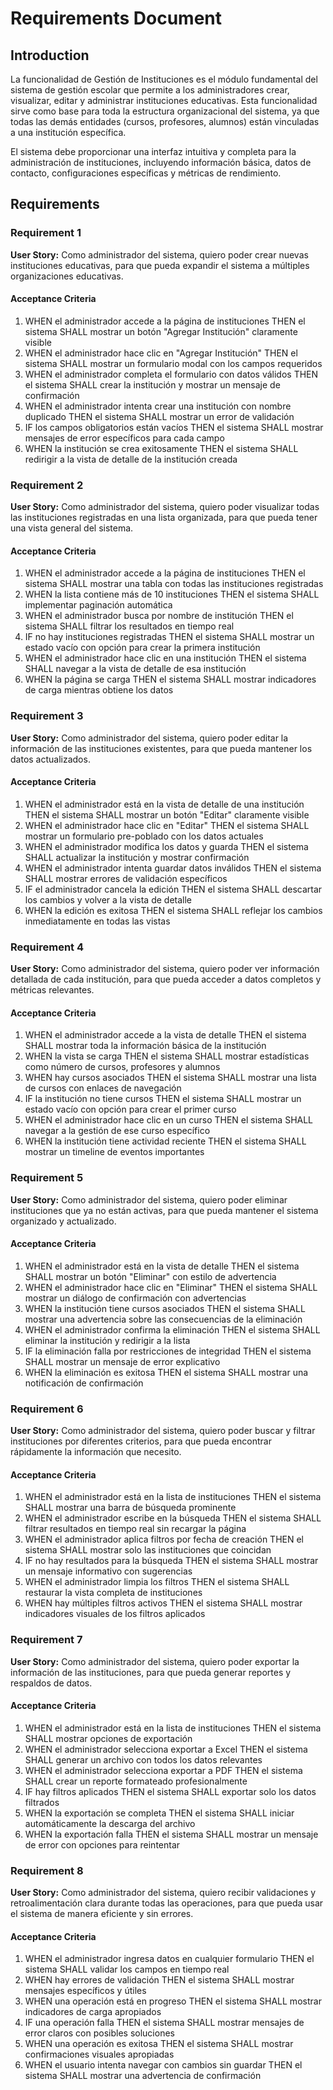 # Requirements Document

## Introduction

La funcionalidad de Gestión de Instituciones es el módulo fundamental del sistema de gestión escolar que permite a los administradores crear, visualizar, editar y administrar instituciones educativas. Esta funcionalidad sirve como base para toda la estructura organizacional del sistema, ya que todas las demás entidades (cursos, profesores, alumnos) están vinculadas a una institución específica.

El sistema debe proporcionar una interfaz intuitiva y completa para la administración de instituciones, incluyendo información básica, datos de contacto, configuraciones específicas y métricas de rendimiento.

## Requirements

### Requirement 1

**User Story:** Como administrador del sistema, quiero poder crear nuevas instituciones educativas, para que pueda expandir el sistema a múltiples organizaciones educativas.

#### Acceptance Criteria

1. WHEN el administrador accede a la página de instituciones THEN el sistema SHALL mostrar un botón "Agregar Institución" claramente visible
2. WHEN el administrador hace clic en "Agregar Institución" THEN el sistema SHALL mostrar un formulario modal con los campos requeridos
3. WHEN el administrador completa el formulario con datos válidos THEN el sistema SHALL crear la institución y mostrar un mensaje de confirmación
4. WHEN el administrador intenta crear una institución con nombre duplicado THEN el sistema SHALL mostrar un error de validación
5. IF los campos obligatorios están vacíos THEN el sistema SHALL mostrar mensajes de error específicos para cada campo
6. WHEN la institución se crea exitosamente THEN el sistema SHALL redirigir a la vista de detalle de la institución creada

### Requirement 2

**User Story:** Como administrador del sistema, quiero poder visualizar todas las instituciones registradas en una lista organizada, para que pueda tener una vista general del sistema.

#### Acceptance Criteria

1. WHEN el administrador accede a la página de instituciones THEN el sistema SHALL mostrar una tabla con todas las instituciones registradas
2. WHEN la lista contiene más de 10 instituciones THEN el sistema SHALL implementar paginación automática
3. WHEN el administrador busca por nombre de institución THEN el sistema SHALL filtrar los resultados en tiempo real
4. IF no hay instituciones registradas THEN el sistema SHALL mostrar un estado vacío con opción para crear la primera institución
5. WHEN el administrador hace clic en una institución THEN el sistema SHALL navegar a la vista de detalle de esa institución
6. WHEN la página se carga THEN el sistema SHALL mostrar indicadores de carga mientras obtiene los datos

### Requirement 3

**User Story:** Como administrador del sistema, quiero poder editar la información de las instituciones existentes, para que pueda mantener los datos actualizados.

#### Acceptance Criteria

1. WHEN el administrador está en la vista de detalle de una institución THEN el sistema SHALL mostrar un botón "Editar" claramente visible
2. WHEN el administrador hace clic en "Editar" THEN el sistema SHALL mostrar un formulario pre-poblado con los datos actuales
3. WHEN el administrador modifica los datos y guarda THEN el sistema SHALL actualizar la institución y mostrar confirmación
4. WHEN el administrador intenta guardar datos inválidos THEN el sistema SHALL mostrar errores de validación específicos
5. IF el administrador cancela la edición THEN el sistema SHALL descartar los cambios y volver a la vista de detalle
6. WHEN la edición es exitosa THEN el sistema SHALL reflejar los cambios inmediatamente en todas las vistas

### Requirement 4

**User Story:** Como administrador del sistema, quiero poder ver información detallada de cada institución, para que pueda acceder a datos completos y métricas relevantes.

#### Acceptance Criteria

1. WHEN el administrador accede a la vista de detalle THEN el sistema SHALL mostrar toda la información básica de la institución
2. WHEN la vista se carga THEN el sistema SHALL mostrar estadísticas como número de cursos, profesores y alumnos
3. WHEN hay cursos asociados THEN el sistema SHALL mostrar una lista de cursos con enlaces de navegación
4. IF la institución no tiene cursos THEN el sistema SHALL mostrar un estado vacío con opción para crear el primer curso
5. WHEN el administrador hace clic en un curso THEN el sistema SHALL navegar a la gestión de ese curso específico
6. WHEN la institución tiene actividad reciente THEN el sistema SHALL mostrar un timeline de eventos importantes

### Requirement 5

**User Story:** Como administrador del sistema, quiero poder eliminar instituciones que ya no están activas, para que pueda mantener el sistema organizado y actualizado.

#### Acceptance Criteria

1. WHEN el administrador está en la vista de detalle THEN el sistema SHALL mostrar un botón "Eliminar" con estilo de advertencia
2. WHEN el administrador hace clic en "Eliminar" THEN el sistema SHALL mostrar un diálogo de confirmación con advertencias
3. WHEN la institución tiene cursos asociados THEN el sistema SHALL mostrar una advertencia sobre las consecuencias de la eliminación
4. WHEN el administrador confirma la eliminación THEN el sistema SHALL eliminar la institución y redirigir a la lista
5. IF la eliminación falla por restricciones de integridad THEN el sistema SHALL mostrar un mensaje de error explicativo
6. WHEN la eliminación es exitosa THEN el sistema SHALL mostrar una notificación de confirmación

### Requirement 6

**User Story:** Como administrador del sistema, quiero poder buscar y filtrar instituciones por diferentes criterios, para que pueda encontrar rápidamente la información que necesito.

#### Acceptance Criteria

1. WHEN el administrador está en la lista de instituciones THEN el sistema SHALL mostrar una barra de búsqueda prominente
2. WHEN el administrador escribe en la búsqueda THEN el sistema SHALL filtrar resultados en tiempo real sin recargar la página
3. WHEN el administrador aplica filtros por fecha de creación THEN el sistema SHALL mostrar solo las instituciones que coincidan
4. IF no hay resultados para la búsqueda THEN el sistema SHALL mostrar un mensaje informativo con sugerencias
5. WHEN el administrador limpia los filtros THEN el sistema SHALL restaurar la vista completa de instituciones
6. WHEN hay múltiples filtros activos THEN el sistema SHALL mostrar indicadores visuales de los filtros aplicados

### Requirement 7

**User Story:** Como administrador del sistema, quiero poder exportar la información de las instituciones, para que pueda generar reportes y respaldos de datos.

#### Acceptance Criteria

1. WHEN el administrador está en la lista de instituciones THEN el sistema SHALL mostrar opciones de exportación
2. WHEN el administrador selecciona exportar a Excel THEN el sistema SHALL generar un archivo con todos los datos relevantes
3. WHEN el administrador selecciona exportar a PDF THEN el sistema SHALL crear un reporte formateado profesionalmente
4. IF hay filtros aplicados THEN el sistema SHALL exportar solo los datos filtrados
5. WHEN la exportación se completa THEN el sistema SHALL iniciar automáticamente la descarga del archivo
6. WHEN la exportación falla THEN el sistema SHALL mostrar un mensaje de error con opciones para reintentar

### Requirement 8

**User Story:** Como administrador del sistema, quiero recibir validaciones y retroalimentación clara durante todas las operaciones, para que pueda usar el sistema de manera eficiente y sin errores.

#### Acceptance Criteria

1. WHEN el administrador ingresa datos en cualquier formulario THEN el sistema SHALL validar los campos en tiempo real
2. WHEN hay errores de validación THEN el sistema SHALL mostrar mensajes específicos y útiles
3. WHEN una operación está en progreso THEN el sistema SHALL mostrar indicadores de carga apropiados
4. IF una operación falla THEN el sistema SHALL mostrar mensajes de error claros con posibles soluciones
5. WHEN una operación es exitosa THEN el sistema SHALL mostrar confirmaciones visuales apropiadas
6. WHEN el usuario intenta navegar con cambios sin guardar THEN el sistema SHALL mostrar una advertencia de confirmación